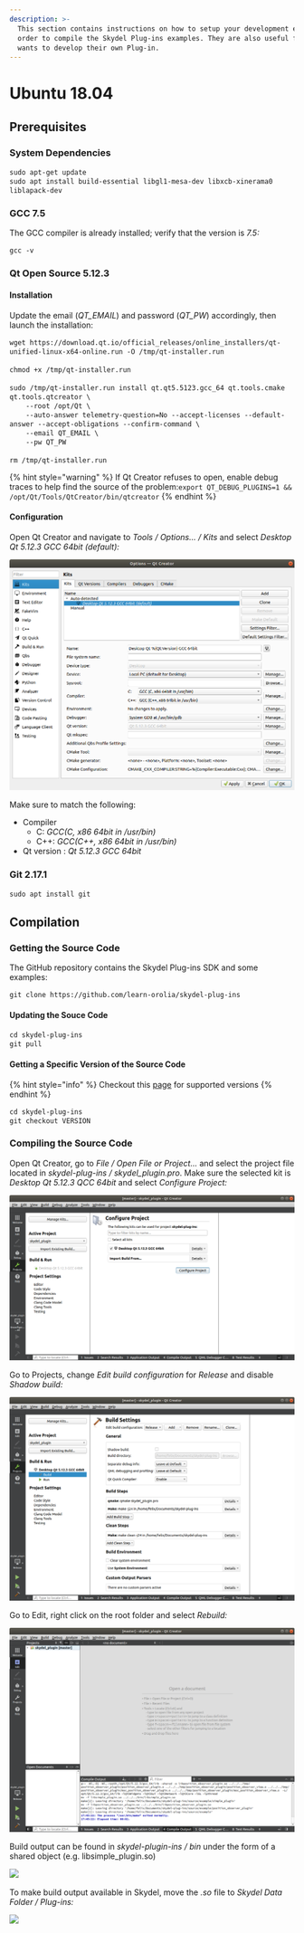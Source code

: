 ```yaml
---
description: >-
  This section contains instructions on how to setup your development environment in Ubuntu 18.04 in
  order to compile the Skydel Plug-ins examples. They are also useful for a user who
  wants to develop their own Plug-in.
---
```


# Ubuntu 18.04

## Prerequisites

### System Dependencies

```text
sudo apt-get update
sudo apt install build-essential libgl1-mesa-dev libxcb-xinerama0 liblapack-dev
```

### GCC 7.5

The GCC compiler is already installed; verify that the version is _7.5:_

```text
gcc -v
```

### Qt Open Source 5.12.3

#### Installation

Update the email \(_QT\_EMAIL_\) and password \(_QT\_PW_\) accordingly, then launch the installation:

```text
wget https://download.qt.io/official_releases/online_installers/qt-unified-linux-x64-online.run -O /tmp/qt-installer.run

chmod +x /tmp/qt-installer.run

sudo /tmp/qt-installer.run install qt.qt5.5123.gcc_64 qt.tools.cmake qt.tools.qtcreator \
	--root /opt/Qt \
	--auto-answer telemetry-question=No --accept-licenses --default-answer --accept-obligations --confirm-command \
	--email QT_EMAIL \
	--pw QT_PW

rm /tmp/qt-installer.run
```

{% hint style="warning" %}
If Qt Creator refuses to open, enable debug traces to help find the source of the problem:`export QT_DEBUG_PLUGINS=1 && /opt/Qt/Tools/QtCreator/bin/qtcreator`
{% endhint %}

#### Configuration

Open Qt Creator and navigate to _Tools / Options... / Kits_ and select _Desktop Qt 5.12.3 GCC 64bit \(default\):_

![](../.gitbook/assets/ub_config_qt_1.png)

Make sure to match the following:

* Compiler
  * C: _GCC\(C, x86 64bit in /usr/bin\)_
  * C++: _GCC\(C++, x86 64bit in /usr/bin\)_
* Qt version : _Qt 5.12.3 GCC 64bit_

### Git 2.17.1

```text
sudo apt install git
```

## Compilation

### Getting the Source Code

The GitHub repository contains the Skydel Plug-ins SDK and some examples:

```text
git clone https://github.com/learn-orolia/skydel-plug-ins
```

#### Updating the Souce Code

```text
cd skydel-plug-ins
git pull
```

#### Getting a Specific Version of the Source Code

{% hint style="info" %}
Checkout this [page](https://github.com/learn-orolia/skydel-plug-ins/releases) for supported versions
{% endhint %}

```text
cd skydel-plug-ins
git checkout VERSION
```

### Compiling the Source Code

Open Qt Creator, go to _File / Open File or Project..._ and select the project file located in _skydel-plug-ins / skydel\_plugin.pro_. Make sure the selected kit is _Desktop Qt 5.12.3 QCC 64bit_ and select _Configure Project:_

![](../.gitbook/assets/ub_compile_1.png)

Go to Projects, change _Edit build configuration_ for _Release_ and disable _Shadow build:_

![](../.gitbook/assets/ub_compile_2.png)

Go to Edit, right click on the root folder and select _Rebuild:_

![](../.gitbook/assets/ub_compile_3.png)

Build output can be found in _skydel-plugin-ins / bin_ under the form of a shared object \(e.g. libsimple\_plugin.so\)

![](../.gitbook/assets/ub_compile_4.png)

To make build output available in Skydel, move the _.so_ file to _Skydel Data Folder / Plug-ins:_

![](../.gitbook/assets/ub_compile_5.png)
